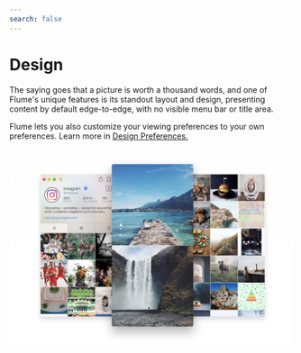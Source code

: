 ```yaml
---
search: false
---
```


# Design

The saying goes that a picture is worth a thousand words, and one of Flume's unique features is its standout layout and design, presenting content by default edge-to-edge, with no visible menu bar or title area.

Flume lets you also customize your viewing preferences to your own preferences. Learn more in [Design Preferences.](../preferences/design.md) 

![](../.gitbook/assets/screenshots.png)

